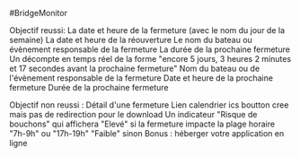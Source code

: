 ﻿#BridgeMonitor
 
 Objectif reussi:
La date et heure de la fermeture (avec le nom du jour de la semaine)
La date et heure de la réouverture
Le nom du bateau ou évènement responsable de la fermeture
La durée de la prochaine fermeture
Un décompte en temps réel de la forme "encore 5 jours, 3 heures 2 minutes et 17 secondes avant la prochaine fermeture" 
Nom du bateau ou de l'évènement responsable de la fermeture
Date et heure de la prochaine fermeture
Durée de la prochaine fermeture

Objectif non reussi :
Détail d'une fermeture
Lien calendrier ics  boutton cree mais pas de redirection pour le download
Un indicateur "Risque de bouchons" qui affichera
"Elevé" si la fermeture impacte la plage horaire "7h-9h" ou "17h-19h"
"Faible" sinon
Bonus : héberger votre application en ligne
